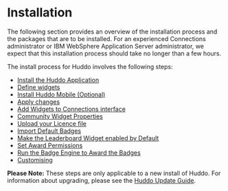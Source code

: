 # Installation

The following section provides an overview of the installation process and the packages that are to be installed.
For an experienced Connections administrator or IBM WebSphere Application Server administrator, we expect that this installation process should
take no longer than a few hours.

The install process for Huddo involves the following steps:

- [Install the Huddo Application](app.md)
- [Define widgets](install-widgets.md)
- [Install Huddo Mobile (Optional)](mobile.md)
- [Apply changes](apply-changes.md)
- [Add Widgets to Connections interface](add-widgets.md)
- [Community Widget Properties](comm-properties.md)
- [Upload your Licence file](licence.md)
- [Import Default Badges](load-defaults.md)
- [Make the Leaderboard Widget enabled by Default](leaderboard.md)
- [Set Award Permissions](awards.md)
- [Run the Badge Engine to Award the Badges](engine.md)
- [Customising](customising.md)

**Please Note:** These steps are only applicable to a new install of Huddo. For information about upgrading, please see the [Huddo Update Guide](../update/index.md).

